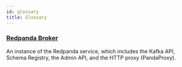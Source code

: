 ```yaml
---
id: glossary
title: Glossary
---
```


### [Redpanda Broker](/docs/terms/broker) 
An instance of the Redpanda service, which includes the Kafka API, Schema Registry, the Admin API, and the HTTP proxy (PandaProxy).
